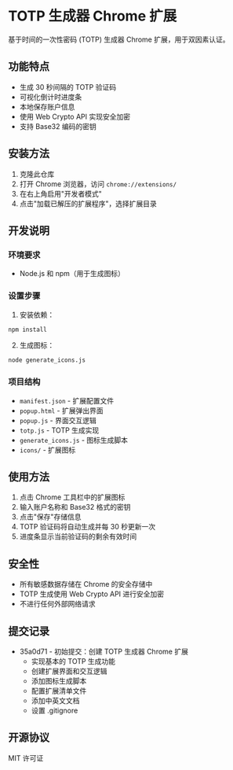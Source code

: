 # TOTP 生成器 Chrome 扩展

基于时间的一次性密码 (TOTP) 生成器 Chrome 扩展，用于双因素认证。

## 功能特点

- 生成 30 秒间隔的 TOTP 验证码
- 可视化倒计时进度条
- 本地保存账户信息
- 使用 Web Crypto API 实现安全加密
- 支持 Base32 编码的密钥

## 安装方法

1. 克隆此仓库
2. 打开 Chrome 浏览器，访问 `chrome://extensions/`
3. 在右上角启用"开发者模式"
4. 点击"加载已解压的扩展程序"，选择扩展目录

## 开发说明

### 环境要求

- Node.js 和 npm（用于生成图标）

### 设置步骤

1. 安装依赖：
```bash
npm install
```

2. 生成图标：
```bash
node generate_icons.js
```

### 项目结构

- `manifest.json` - 扩展配置文件
- `popup.html` - 扩展弹出界面
- `popup.js` - 界面交互逻辑
- `totp.js` - TOTP 生成实现
- `generate_icons.js` - 图标生成脚本
- `icons/` - 扩展图标

## 使用方法

1. 点击 Chrome 工具栏中的扩展图标
2. 输入账户名称和 Base32 格式的密钥
3. 点击"保存"存储信息
4. TOTP 验证码将自动生成并每 30 秒更新一次
5. 进度条显示当前验证码的剩余有效时间

## 安全性

- 所有敏感数据存储在 Chrome 的安全存储中
- TOTP 生成使用 Web Crypto API 进行安全加密
- 不进行任何外部网络请求

## 提交记录

- 35a0d71 - 初始提交：创建 TOTP 生成器 Chrome 扩展
  - 实现基本的 TOTP 生成功能
  - 创建扩展界面和交互逻辑
  - 添加图标生成脚本
  - 配置扩展清单文件
  - 添加中英文文档
  - 设置 .gitignore

## 开源协议

MIT 许可证